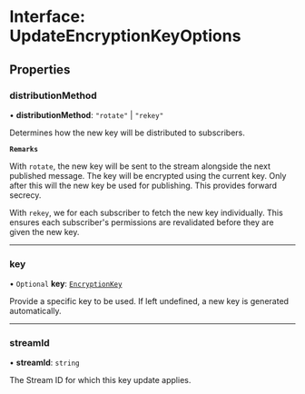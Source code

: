 # Interface: UpdateEncryptionKeyOptions

## Properties

### distributionMethod

• **distributionMethod**: ``"rotate"`` \| ``"rekey"``

Determines how the new key will be distributed to subscribers.

**`Remarks`**

With `rotate`, the new key will be sent to the stream alongside the next published message. The key will be
encrypted using the current key. Only after this will the new key be used for publishing. This
provides forward secrecy.

With `rekey`, we for each subscriber to fetch the new key individually. This ensures each subscriber's
permissions are revalidated before they are given the new key.

___

### key

• `Optional` **key**: [`EncryptionKey`](../classes/EncryptionKey.md)

Provide a specific key to be used. If left undefined, a new key is generated automatically.

___

### streamId

• **streamId**: `string`

The Stream ID for which this key update applies.
